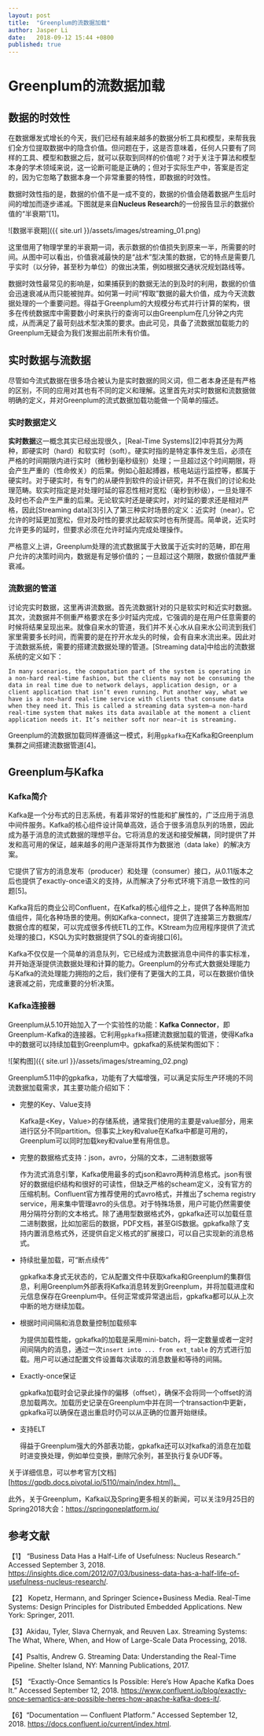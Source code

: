 ```yaml
---
layout: post
title:  "Greenplum的流数据加载"
author: Jasper Li
date:   2018-09-12 15:44 +0800
published: true
---
```


# Greenplum的流数据加载

## 数据的时效性

在数据爆发式增长的今天，我们已经有越来越多的数据分析工具和模型，来帮我我们全方位提取数据中的隐含价值。但问题在于，这是否意味着，任何人只要有了同样的工具、模型和数据之后，就可以获取到同样的价值呢？对于关注于算法和模型本身的学术领域来说，这一论断可能是正确的；但对于实际生产中，答案是否定的，因为它忽略了数据本身一个非常重要的特性，即数据的时效性。 

数据时效性指的是，数据的价值不是一成不变的，数据的价值会随着数据产生后时间的增加而逐步递减。下图就是来自**Nucleus Research**的一份报告显示的数据价值的“半衰期”[1]。

![数据半衰期]({{ site.url }}/assets/images/streaming_01.png)

这里借用了物理学里的半衰期一词，表示数据的价值损失到原来一半，所需要的时间。从图中可以看出，价值衰减最快的是“战术”型决策的数据，它的特点是需要几乎实时（以分钟，甚至秒为单位）的做出决策，例如根据交通状况规划路线等。

数据时效性最常见的影响是，如果捕获到的数据无法的到及时的利用，数据的价值会迅速衰减从而只能被抛弃。如何第一时间“榨取”数据的最大价值，成为今天流数据处理的一个重要问题。得益于Greenplum的大规模分布式并行计算的架构，很多在传统数据库中需要数小时来执行的查询可以由Greenplum在几分钟之内完成，从而满足了最苛刻战术型决策的要求。由此可见，具备了流数据加载能力的Greenplum无疑会为我们发掘出前所未有价值。

## 实时数据与流数据

尽管如今流式数据在很多场合被认为是实时数据的同义词，但二者本身还是有严格的区别，不同的应用对其也有不同的定义和理解。这里首先对实时数据和流数据做明确的定义，并对Greenplum的流式数据加载功能做一个简单的描述。

### 实时数据定义

**实时数据**这一概念其实已经出现很久，[Real-Time Systems][2]中将其分为两种，即硬实时（hard）和软实时（soft）。硬实时指的是特定事件发生后，必须在严格的时间期限内进行实时（微秒到毫秒级别）处理；一旦超过这个时间期限，将会产生严重的（性命攸关）的后果。例如心脏起搏器，核电站运行监控等，都属于硬实时。对于硬实时，有专门的从硬件到软件的设计研究，并不在我们的讨论和处理范畴。软实时指定是对处理时延的容忍性相对宽松（毫秒到秒级），一旦处理不及时也不会产生严重的后果。无论软实时还是硬实时，对时延的要求还是相对严格，因此[Streaming data][3]引入了第三种实时场景的定义：近实时（near）。它允许的时延更加宽松，但对及时性的要求比起软实时也有所提高。简单说，近实时允许更多的延时，但要求必须在允许时延内完成处理操作。

严格意义上讲，Greenplum处理的流式数据属于大致属于近实时的范畴，即在用户允许的决策时间内，数据是有足够价值的；一旦超过这个期限，数据价值就严重衰减。

### 流数据的管道

讨论完实时数据，这里再讲流数据。首先流数据针对的只是软实时和近实时数据。其次，流数据并不侧重严格要求在多少时延内完成，它强调的是在用户任意需要的时候将结果呈现出来。就像自来水的管道，我们并不关心水从自来水公司流到我们家里需要多长时间，而需要的是在拧开水龙头的时候，会有自来水流出来。因此对于流数据系统，需要的搭建流数据处理的管道。[Streaming data]中给出的流数据系统的定义如下：

```
In many scenarios, the computation part of the system is operating in a non-hard real-time fashion, but the clients may not be consuming the data in real time due to network delays, application design, or a client application that isn’t even running. Put another way, what we have is a non-hard real-time service with clients that consume data when they need it. This is called a streaming data system—a non-hard real-time system that makes its data available at the moment a client application needs it. It’s neither soft nor near—it is streaming. 
```

Greenplum的流数据加载同样遵循这一模式，利用`gpkafka`在Kafka和Greenplum集群之间搭建流数据管道[4]。

## Greenplum与Kafka

### Kafka简介

Kafka是一个分布式的日志系统，有着非常好的性能和扩展性的，广泛应用于消息中间件服务。Kafka的核心组件设计简单高效，适合于很多消息队列的场景，因此成为基于消息的流式数据的理想平台。它将消息的发送和接受解耦，同时提供了并发和高可用的保证，越来越多的用户逐渐将其作为数据池（data lake）的解决方案。

它提供了官方的消息发布（producer）和处理（consumer）接口，从0.11版本之后也提供了exactly-once语义的支持，从而解决了分布式环境下消息一致性的问题[5]。

Kafka背后的商业公司Confluent，在Kafka的核心组件之上，提供了各种高附加值组件，简化各种场景的使用。例如Kafka-connect，提供了连接第三方数据库/数据仓库的框架，可以完成很多传统ETL的工作。KStream为应用程序提供了流式处理的接口，KSQL为实时数据提供了SQL的查询接口[6]。

Kafka不仅仅是一个简单的消息队列，它已经成为流数据消息中间件的事实标准，并开始逐渐提供流数据处理和计算的能力。Greenplum的分布式大数据处理能力与Kafka的流处理能力拥抱的之后，我们便有了更强大的工具，可以在数据价值快速衰减之前，完成重要的分析决策。

### Kafka连接器

Greenplum从5.10开始加入了一个实验性的功能：**Kafka Connector**，即Greenplum-Kafka的连接器。它利用`gpkafka`搭建流数据加载的管道，使得Kafka中的数据可以持续加载到Greenplum中。gpkafka的系统架构图如下：

![架构图]({{ site.url }}/assets/images/streaming_02.png)

Greenplum5.11中的gpkafka，功能有了大幅增强，可以满足实际生产环境的不同流数据加载需求，其主要功能介绍如下：

* 完整的Key、Value支持

  Kafka是<Key，Value>的存储系统，通常我们使用的主要是value部分，用来进行区分不同partition。但事实上key和value在Kafka中都是可用的，Greenplum可以同时加载key和value里有用信息。

* 完整的数据格式支持：json，avro，分隔的文本，二进制数据等

  作为流式消息引擎，Kafka使用最多的式json和avro两种消息格式。json有很好的数据组织结构和很好的可读性，但缺乏严格的scheam定义，没有官方的压缩机制。Confluent官方推荐使用的式avro格式，并推出了schema registry service，用来集中管理avro的头信息。对于特殊场景，用户可能仍然需要使用分隔符分割的文本格式。除了通用型数据格式外，gpkafka还可以加载任意二进制数据，比如加密后的数据，PDF文档，甚至GIS数据。gpkafka除了支持内置消息格式外，还提供自定义格式的扩展接口，可以自己实现新的消息格式。

* 持续批量加载，可“断点续传”

  gpkafka本身式无状态的，它从配置文件中获取kafka和Greenplum的集群信息，利用Greenplum外部表将Kafka消息转发到Greenplum，并将加载进度和元信息保存在Greenplum中。任何正常或异常退出后，gpkafka都可以从上次中断的地方继续加载。

* 根据时间间隔和消息数量控制加载频率

  为提供加载性能，gpkafka的加载是采用mini-batch，将一定数量或者一定时间间隔内的消息，通过一次`insert into ... from ext_table` 的方式进行加载。用户可以通过配置文件设置每次读取的消息数量和等待的间隔。

* Exactly-once保证

  gpkafka加载时会记录此操作的偏移（offset），确保不会将同一个offset的消息加载两次。加载历史记录在Greenplum中并在同一个transaction中更新，gpkafka可以确保在退出重启时仍可以从正确的位置开始继续。

* 支持ELT

  得益于Greenplum强大的外部表功能，gpkafka还可以对kafka的消息在加载时进变换处理，例如单位变换，删除冗余列，甚至执行复杂UDF等。

关于详细信息，可以参考官方[文档][https://gpdb.docs.pivotal.io/5110/main/index.html]。

此外，关于Greenplum，Kafka以及Spring更多相关的新闻，可以关注9月25日的Spring2018大会：https://springoneplatform.io/

## 参考文献

【1】 “Business Data Has a Half-Life of Usefulness: Nucleus Research.” Accessed September 3, 2018. https://insights.dice.com/2012/07/03/business-data-has-a-half-life-of-usefulness-nucleus-research/.

【2】 Kopetz, Hermann, and Springer Science+Business Media. Real-Time Systems: Design Principles for Distributed Embedded Applications. New York: Springer, 2011.

【3】Akidau, Tyler, Slava Chernyak, and Reuven Lax. Streaming Systems: The What, Where, When, and How of Large-Scale Data Processing, 2018.

【4】Psaltis, Andrew G. Streaming Data: Understanding the Real-Time Pipeline. Shelter Island, NY: Manning Publications, 2017.

【5】 “Exactly-Once Semantics Is Possible: Here’s How Apache Kafka Does It.” Accessed September 12, 2018. https://www.confluent.io/blog/exactly-once-semantics-are-possible-heres-how-apache-kafka-does-it/.

【6】“Documentation — Confluent Platform.” Accessed September 12, 2018. <https://docs.confluent.io/current/index.html>.